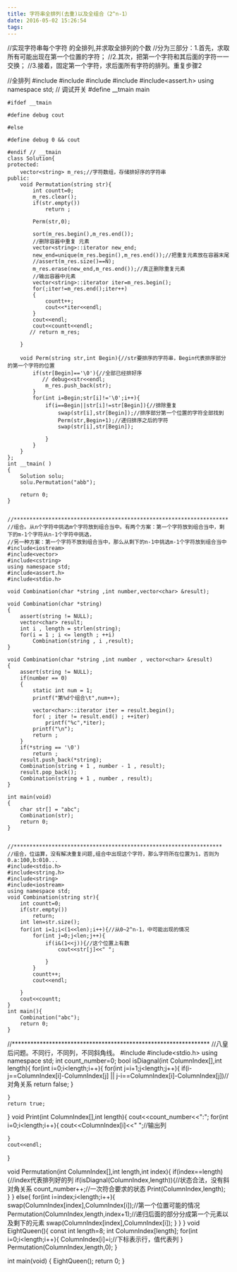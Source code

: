 ```yaml
---
title: 字符串全排列(去重)以及全组合（2^n-1）
date: 2016-05-02 15:26:54
tags:
---
```

//实现字符串每个字符 的全排列,并求取全排列的个数
//分为三部分：1.首先，求取所有可能出现在第一个位置的字符；
//2.其次，把第一个字符和其后面的字符一一交换；
//3.接着，固定第一个字符，求后面所有字符的排列。重复步骤2


   //全排列
    #include<iostream>
    #include<algorithm>
    #include<vector>
    #include<string>
    #include<assert.h>
    using namespace std;
    //  调试开关
    #define __tmain main
    
    #ifdef __tmain
    
    #define debug cout
    
    #else
    
    #define debug 0 && cout
    
    #endif // __tmain
    class Solution{
    protected:
        vector<string> m_res;//字符数组，存储排好序的字符串
    public:
        void Permutation(string str){
            int countt=0;
            m_res.clear();
            if(str.empty())
                return ;
    
            Perm(str,0);
    
            sort(m_res.begin(),m_res.end());
            //删除容器中重复 元素
            vector<string>::iterator new_end;
            new_end=unique(m_res.begin(),m_res.end());//把重复元素放在容器末尾
            //assert(m_res.size()==N);
            m_res.erase(new_end,m_res.end());//真正删除重复元素
            //输出容器中元素
            vector<string>::iterator iter=m_res.begin();
            for(;iter!=m_res.end();iter++)
            {
                countt++;
                cout<<*iter<<endl;
            }
            cout<<endl;
            cout<<countt<<endl;
           // return m_res;
    
        }
    
        void Perm(string str,int Begin){//str要排序的字符串，Begin代表排序部分的第一个字符的位置
            if(str[Begin]=='\0'){//全部已经排好序
               // debug<<str<<endl;
                m_res.push_back(str);
            }
            for(int i=Begin;str[i]!='\0';i++){
                if(i==Begin||str[i]!=str[Begin]){//排除重复
                    swap(str[i],str[Begin]);//排序部分第一个位置的字符全部找到
                    Perm(str,Begin+1);//递归排序之后的字符
                    swap(str[i],str[Begin]);
    
                }
            }
        }
    };
    int __tmain( )
    {
        Solution solu;
        solu.Permutation("abb");
    
        return 0;
    }
    
    
    //********************************************************************
    //组合。从n个字符中挑选m个字符放到组合当中。有两个方案：第一个字符放到组合当中，剩下的m-1个字符从n-1个字符中挑选，
    //另一种方案：第一个字符不放到组合当中，那么从剩下的n-1中挑选m-1个字符放到组合当中
    #include<iostream>
    #include<vector>
    #include<cstring>
    using namespace std;
    #include<assert.h>
    #include<stdio.h>
    
    void Combination(char *string ,int number,vector<char> &result);
    
    void Combination(char *string)
    {
        assert(string != NULL);
        vector<char> result;
        int i , length = strlen(string);
        for(i = 1 ; i <= length ; ++i)
            Combination(string , i ,result);
    }
    
    void Combination(char *string ,int number , vector<char> &result)
    {
        assert(string != NULL);
        if(number == 0)
        {
            static int num = 1;
            printf("第%d个组合\t",num++);
    
            vector<char>::iterator iter = result.begin();
            for( ; iter != result.end() ; ++iter)
                printf("%c",*iter);
            printf("\n");
            return ;
        }
        if(*string == '\0')
            return ;
        result.push_back(*string);
        Combination(string + 1 , number - 1 , result);
        result.pop_back();
        Combination(string + 1 , number , result);
    }
    
    int main(void)
    {
        char str[] = "abc";
        Combination(str);
        return 0;
    }
    
    
    //******************************************************************
    //组合，位运算，没有解决重复问题,组合中出现这个字符，那么字符所在位置为1，否则为0.a:100,b:010...
    #include<stdio.h>
    #include<string.h>
    #include<string>
    #include<iostream>
    using namespace std;
    void Combination(string str){
        int countt=0;
        if(str.empty())
            return;
        int len=str.size();
        for(int i=1;i<(1<<len);i++){//从0~2^n-1，中可能出现的情况
            for(int j=0;j<len;j++){
                if(i&(1<<j)){//这个位置上有数
                    cout<<str[j]<<" ";
    
                }
            }
            countt++;
            cout<<endl;
    
        }
        cout<<countt;
    }
    int main(){
        Combination("abc");
        return 0;
    }

   //****************************************************************
   //八皇后问题。不同行，不同列，不同斜角线。
#include<iostream>
#include<stdio.h>
using namespace std;
int count_number=0;
bool isDiagnal(int ColumnIndex[],int length){
    for(int i=0;i<length;i++){
        for(int j=i+1;j<length;j++){
            if(i-j==ColumnIndex[i]-ColumnIndex[j] || j-i==ColumnIndex[i]-ColumnIndex[j])//对角关系
                return false;
        }

    }
    return true;
}
void Print(int ColumnIndex[],int length){
    cout<<count_number<<":";
    for(int  i=0;i<length;i++){
        cout<<ColumnIndex[i]<<" ";//输出列

    }
    cout<<endl;
}

void Permutation(int ColumnIndex[],int length,int index){
    if(index==length){//index代表排列好的列
        if(isDiagnal(ColumnIndex,length)){//状态合法，没有斜对角关系
            count_number++;//一次符合要求的状态
            Print(ColumnIndex,length);
        }
    }
    else{
        for(int i=index;i<length;i++){
            swap(ColumnIndex[index],ColumnIndex[i]);//第一个位置可能的情况
            Permutation(ColumnIndex,length,index+1);//递归后面的部分分成第一个元素以及剩下的元素
            swap(ColumnIndex[index],ColumnIndex[i]);
        }
    }
}
void EightQueen(){
    const int length=8;
    int ColumnIndex[length];
    for(int i=0;i<length;i++){
        ColumnIndex[i]=i;//下标表示行，值代表列
    }
    Permutation(ColumnIndex,length,0);
}


int main(void)
{
    EightQueen();
    return 0;
}

